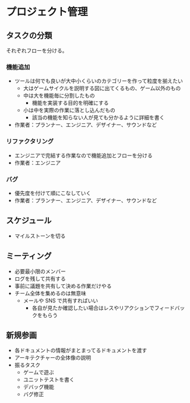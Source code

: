 # プロジェクト管理

## タスクの分類
それぞれフローを分ける。

### 機能追加
- ツールは何でも良いが大中小くらいのカテゴリーを作って粒度を揃えたい
  - 大はゲームサイクルを説明する図に出てくるもの、ゲーム以外のもの
  - 中は大を機能毎に分割したもの
    - 機能を実装する目的を明確にする
  - 小は中を実際の作業に落とし込んだもの
    - 該当の機能を知らない人が見ても分かるように詳細を書く
- 作業者：プランナー、エンジニア、デザイナー、サウンドなど

### リファクタリング
- エンジニアで完結する作業なので機能追加とフローを分ける
- 作業者：エンジニア

### バグ
- 優先度を付けて順にこなしていく
- 作業者：プランナー、エンジニア、デザイナー、サウンドなど


## スケジュール
- マイルストーンを切る

## ミーティング
- 必要最小限のメンバー
- ログを残して共有する
- 事前に議題を共有して決める作業だけやる
- チーム全体を集めるのは無意味
  - メールや SNS で共有すればいい
    - 各自が見たか確認したい場合はレスやリアクションでフィードバックをもらう

## 新規参画
- 各ドキュメントの情報がまとまってるドキュメントを渡す
- アーキテクチャーの全体像の説明
- 振るタスク
  - ゲームで遊ぶ
  - ユニットテストを書く
  - デバッグ機能
  - バグ修正

